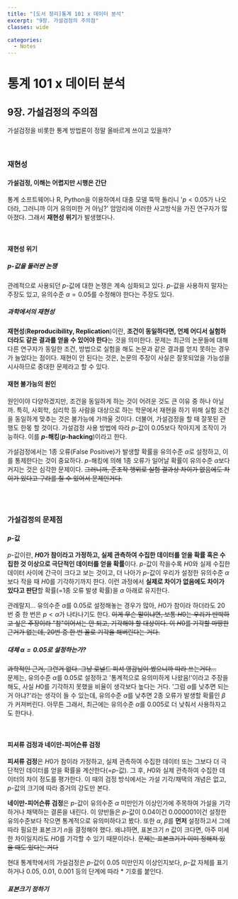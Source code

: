 ```yaml
---
title: "[도서 정리]통계 101 x 데이터 분석"
excerpt: "9장. 가설검정의 주의점"
classes: wide

categories:
  - Notes
---
```

# 통계 101 x 데이터 분석
## 9장. 가설검정의 주의점

가설검정을 비롯한 통계 방법론이 정말 올바르게 쓰이고 있을까?

<br/>

### 재현성
#### 가설검정, 이해는 어렵지만 시행은 간단
통계 소프트웨어나 R, Python을 이용하여서 대충 모델 뚝딱 돌리니 '$p<0.05$가 나오더라, 그러니까 이거 유의미한 거 아님?' 암암리에 이러한 사고방식을 가진 연구자가 많아졌다. 그래서 **재현성 위기**가 발생했다나.

<br/>

#### 재현성 위기
##### $p$-값을 둘러싼 논쟁
관례적으로 사용되던 $p$-값에 대한 논쟁은 계속 심화되고 있다. $p$-값을 사용하지 말자는 주장도 있고, 유의수준 $\alpha=0.05$를 수정해야 한다는 주장도 있다.

##### 과학에서의 재현성
**재현성**(**Reproducibility, Replication**)이란, **조건이 동일하다면, 언제 어디서 실험하더라도 같은 결과를 얻을 수 있어야 한다**는 것을 의미한다. 문제는 최근의 논문들에 대해 다른 연구자가 동일한 조건, 방법으로 실험을 해도 논문과 같은 결과를 얻지 못하는 경우가 늘었다는 점이다. 재현이 안 된다는 것은, 논문의 주장이 사실은 잘못되었을 가능성을 시사하므로 중대한 문제라고 할 수 있다.

#### 재현 불가능의 원인
원인이야 다양하겠지만, 조건을 동일하게 하는 것이 어려운 것도 큰 이유 중 하나 아닐까. 특히, 사회학, 심리학 등 사람을 대상으로 하는 학문에서 재현을 하기 위해 실험 조건을 동일하게 맞추는 것은 불가능에 가까울 것이다. 더불어, 가설검정을 할 때 잘못된 관행도 한몫 할 것이다. 가설검정 사용 방법에 따라 $p$-값이 0.05보다 작아지게 조작이 가능하다. 이를 **$p$-해킹**(**$p$-hacking**)이라고 한다.

가설검정에서는 1종 오류(False Positive)가 발생할 확률을 유의수준 $\alpha$로 설정하고, 이를 통제한다는 것이 중요하다. $p$-해킹에 의해 1종 오류가 일어날 확률이 유의수준 $\alpha$보다 커지는 것은 심각한 문제이다. ~~그러니까, 준조작 행위로 실험 결과상 차이가 없음에도 차이가 있다고 구라를 칠 수 있어서 문제인거다.~~

<br/>
<br/>

### 가설검정의 문제점
#### $p$-값
$p$-값이란, **$H0$가 참이라고 가정하고, 실제 관측하여 수집한 데이터를 얻을 확률 혹은 수집한 것 이상으로 극단적인 데이터를 얻을 확률**이다. $p$-값이 작을수록 $H0$와 실제 수집한 데이터 사이에 간극이 크다고 보는 것이고, 더 나아가 $p$-값이 우리가 설정한 유의수준 $\alpha$보다 작을 때 $H0$를 기각하기까지 한다. 이런 과정에서 **실제로 차이가 없음에도 차이가 있다고 판단**할 확률(=1종 오류 발생 확률)을 $\alpha$ 아래로 유지한다.

관례랄지... 유의수준 $\alpha$를 0.05로 설정해놓는 경우가 많아, $H0$가 참이라 하더라도 20번 중 한 번은 $p < \alpha$가 나타나기도 한다. ~~이게 무슨 말이냐면, 보통 $H0$는 우리가 반박하고 싶은 주장이라 "참"이어서는 안 되고, 기각해야 할 대상이다. 이 $H0$를 기각할 마땅한 근거가 없는데, 20번 중 한 번 꼴로 기각을 해버린다는 거다.~~

##### 대체 $\alpha = 0.05$로 설정하는가?
~~과학적인 근거, 그런거 없다. 그냥 로널드 피셔 영감님이 썼으니까 따라 쓰는거다...~~  
문제는, 유의수준 $\alpha$를 0.05로 설정하고 '통계적으로 유의미하게 나왔음!'이라고 주장을 해도, 사실 $H0$를 기각하지 못했을 비율이 생각보다 높다는 거다. '그럼 $\alpha$를 낮추면 되는거 아냐?'라는 생각이 들 수 있는데, 유의수준 $\alpha$를 낮추면 2종 오류가 발생할 확률인 $\beta$가 커져버린다. 아무튼 그래서, 최근에는 유의수준 $\alpha$를 0.005로 더 낮춰서 사용하자고도 한다나.

<br/>

#### 피셔류 검정과 네이만-피어슨류 검정
**피셔류 검정**은 $H0$가 참이라 가정하고, 실제 관측하여 수집한 데이터 또는 그보다 더 극단적인 데이터를 얻을 확률을 계산한다(=$p$-값). 그 후, $H0$와 실제 관측하여 수집한 데이터의 차이 정도를 평가한다. 이 때의 검정 방식에서는 가설 기각/채택의 개념은 없고, $p$-값의 크기에 따라 증거의 강도만 본다.

**네이만-피어슨류 검정**은 $p$-값이 유의수준 $\alpha$ 미만인가 이상인가에 주목하여 가설을 기각하거나 채택하는 결론을 내린다. 이 양반들은 $p$-값이 0.04이건 0.000001이건 설정한 유의수준보다 작으면 통계적으로 유의미하다고 봤다. 또한 $\alpha$, $\beta$를 **먼저** 설정하고서 그에 따라 필요한 표본크기 $n$을 결정해야 했다. 왜냐하면, 표본크기 $n$ 값이 크다면, 아주 미세한 차이일지라도 $H0$를 기각할 수 있기 때문이라나. ~~문제는 표본크기가 이미 정해져 있을 때도 있다는 거다~~

현대 통계학에서의 가설검정은 $p$-값이 0.05 미만인지 이상인지보다, $p$-값 자체를 표기하거나 0.05, 0.01, 0.001 등의 단계에 따라 * 기호를 붙인다.

##### 표본크기 정하기

